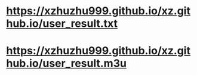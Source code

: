 # https://xzhuzhu999.github.io/xz.github.io/user_result.txt
# https://xzhuzhu999.github.io/xz.github.io/user_result.m3u
